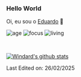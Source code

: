 ### Hello World
Oi, eu sou o [Eduardo](https://windard.com) 👋

![age](https://img.shields.io/badge/age-20-blue)
![focus](https://img.shields.io/badge/focus-Frontend-brightgreen)
![living](https://img.shields.io/badge/living-BH-3c9)

<br />

[![Windard's github stats](https://github-readme-stats.vercel.app/api?username=windard&show_icons=true)](https://github.com/windard)

Last Edited on: 26/02/2025
